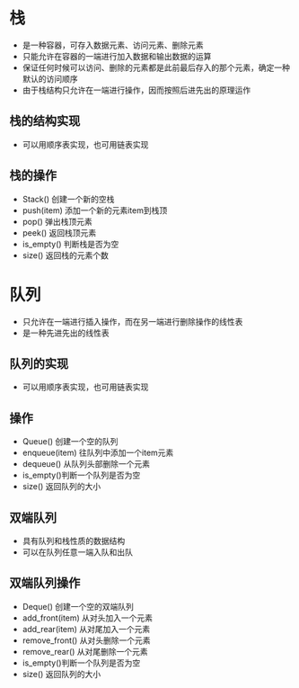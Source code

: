 # 栈
- 是一种容器，可存入数据元素、访问元素、删除元素
- 只能允许在容器的一端进行加入数据和输出数据的运算
- 保证任何时候可以访问、删除的元素都是此前最后存入的那个元素，确定一种默认的访问顺序
- 由于栈结构只允许在一端进行操作，因而按照后进先出的原理运作


## 栈的结构实现
- 可以用顺序表实现，也可用链表实现

## 栈的操作
- Stack() 创建一个新的空栈
- push(item) 添加一个新的元素item到栈顶
- pop() 弹出栈顶元素
- peek() 返回栈顶元素
- is_empty() 判断栈是否为空
- size() 返回栈的元素个数

# 队列
- 只允许在一端进行插入操作，而在另一端进行删除操作的线性表
- 是一种先进先出的线性表

## 队列的实现
- 可以用顺序表实现，也可用链表实现

## 操作
- Queue() 创建一个空的队列
- enqueue(item) 往队列中添加一个item元素
- dequeue() 从队列头部删除一个元素
- is_empty()判断一个队列是否为空
- size() 返回队列的大小

## 双端队列
- 具有队列和栈性质的数据结构
- 可以在队列任意一端入队和出队

## 双端队列操作
- Deque() 创建一个空的双端队列
- add_front(item) 从对头加入一个元素
- add_rear(item) 从对尾加入一个元素
- remove_front() 从对头删除一个元素
- remove_rear() 从对尾删除一个元素
- is_empty()判断一个队列是否为空
- size() 返回队列的大小